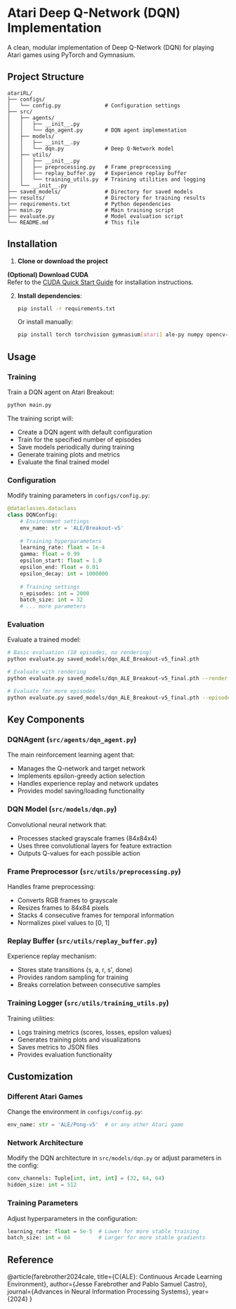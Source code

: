 # Atari Deep Q-Network (DQN) Implementation

A clean, modular implementation of Deep Q-Network (DQN) for playing Atari games using PyTorch and Gymnasium.

## Project Structure

```
atariRL/
├── configs/
│   └── config.py              # Configuration settings
├── src/
│   ├── agents/
│   │   ├── __init__.py
│   │   └── dqn_agent.py       # DQN agent implementation
│   ├── models/
│   │   ├── __init__.py
│   │   └── dqn.py             # Deep Q-Network model
│   ├── utils/
│   │   ├── __init__.py
│   │   ├── preprocessing.py   # Frame preprocessing
│   │   ├── replay_buffer.py   # Experience replay buffer
│   │   └── training_utils.py  # Training utilities and logging
│   └── __init__.py
├── saved_models/              # Directory for saved models
├── results/                   # Directory for training results
├── requirements.txt           # Python dependencies
├── main.py                    # Main training script
├── evaluate.py                # Model evaluation script
└── README.md                  # This file
```

## Installation

1. **Clone or download the project**

**(Optional) Download CUDA**  
Refer to the [CUDA Quick Start Guide](https://docs.nvidia.com/cuda/cuda-quick-start-guide/index.html) for installation instructions.

2. **Install dependencies**:
   ```bash
   pip install -r requirements.txt
   ```

   Or install manually:
   ```bash
   pip install torch torchvision gymnasium[atari] ale-py numpy opencv-python matplotlib Pillow
   ```

## Usage

### Training

Train a DQN agent on Atari Breakout:

```bash
python main.py
```

The training script will:
- Create a DQN agent with default configuration
- Train for the specified number of episodes
- Save models periodically during training
- Generate training plots and metrics
- Evaluate the final trained model

### Configuration

Modify training parameters in `configs/config.py`:

```python
@dataclasses.dataclass
class DQNConfig:
    # Environment settings
    env_name: str = 'ALE/Breakout-v5'
    
    # Training hyperparameters
    learning_rate: float = 1e-4
    gamma: float = 0.99
    epsilon_start: float = 1.0
    epsilon_end: float = 0.01
    epsilon_decay: int = 1000000
    
    # Training settings
    n_episodes: int = 2000
    batch_size: int = 32
    # ... more parameters
```

### Evaluation

Evaluate a trained model:

```bash
# Basic evaluation (10 episodes, no rendering)
python evaluate.py saved_models/dqn_ALE_Breakout-v5_final.pth

# Evaluate with rendering
python evaluate.py saved_models/dqn_ALE_Breakout-v5_final.pth --render

# Evaluate for more episodes
python evaluate.py saved_models/dqn_ALE_Breakout-v5_final.pth --episodes 50
```

## Key Components

### DQNAgent (`src/agents/dqn_agent.py`)
The main reinforcement learning agent that:
- Manages the Q-network and target network
- Implements epsilon-greedy action selection
- Handles experience replay and network updates
- Provides model saving/loading functionality

### DQN Model (`src/models/dqn.py`)
Convolutional neural network that:
- Processes stacked grayscale frames (84x84x4)
- Uses three convolutional layers for feature extraction
- Outputs Q-values for each possible action

### Frame Preprocessor (`src/utils/preprocessing.py`)
Handles frame preprocessing:
- Converts RGB frames to grayscale
- Resizes frames to 84x84 pixels
- Stacks 4 consecutive frames for temporal information
- Normalizes pixel values to [0, 1]

### Replay Buffer (`src/utils/replay_buffer.py`)
Experience replay mechanism:
- Stores state transitions (s, a, r, s', done)
- Provides random sampling for training
- Breaks correlation between consecutive samples

### Training Logger (`src/utils/training_utils.py`)
Training utilities:
- Logs training metrics (scores, losses, epsilon values)
- Generates training plots and visualizations
- Saves metrics to JSON files
- Provides evaluation functionality


## Customization

### Different Atari Games

Change the environment in `configs/config.py`:
```python
env_name: str = 'ALE/Pong-v5'  # or any other Atari game
```

### Network Architecture

Modify the DQN architecture in `src/models/dqn.py` or adjust parameters in the config:
```python
conv_channels: Tuple[int, int, int] = (32, 64, 64)
hidden_size: int = 512
```

### Training Parameters

Adjust hyperparameters in the configuration:
```python
learning_rate: float = 5e-5  # Lower for more stable training
batch_size: int = 64         # Larger for more stable gradients
```

## Reference
@article{farebrother2024cale,
  title={C{ALE}: Continuous Arcade Learning Environment},
  author={Jesse Farebrother and Pablo Samuel Castro},
  journal={Advances in Neural Information Processing Systems},
  year={2024}
}